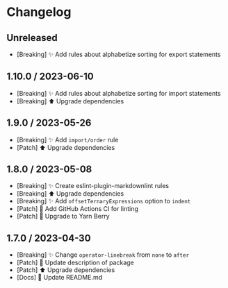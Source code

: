 # Changelog

## Unreleased

- [Breaking] ✨ Add rules about alphabetize sorting for export statements

## 1.10.0 / 2023-06-10

- [Breaking] ✨ Add rules about alphabetize sorting for import statements
- [Breaking] ⬆️ Upgrade dependencies

## 1.9.0 / 2023-05-26

- [Breaking] ✨ Add `import/order` rule
- [Patch] ⬆️ Upgrade dependencies

## 1.8.0 / 2023-05-08

- [Breaking] ✨ Create eslint-plugin-markdownlint rules
- [Breaking] ⬆️ Upgrade dependencies
- [Breaking] ✨ Add `offsetTernaryExpressions` option to `indent`
- [Patch] 👷 Add GitHub Actions CI for linting
- [Patch] 🔧 Upgrade to Yarn Berry

## 1.7.0 / 2023-04-30

- [Breaking] ✨ Change `operator-linebreak` from `none` to `after`
- [Patch] 🔧 Update description of package
- [Patch] ⬆️ Upgrade dependencies
- [Docs] 📝 Update README.md
